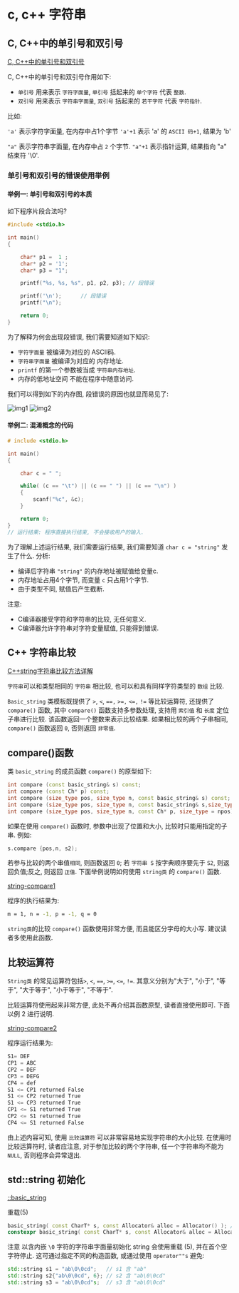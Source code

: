 # c, c++ 字符串

## C, C++中的单引号和双引号

[C, C++中的单引号和双引号](https://blog.csdn.net/SlowIsFastLemon/article/details/103664581)

C, C++中的单引号和双引号作用如下:

+ `单引号` 用来表示 `字符字面量`,  `单引号` 括起来的 `单个字符` 代表 `整数`.
+ `双引号` 用来表示 `字符串字面量`, `双引号` 括起来的 `若干字符` 代表 `字符指针`.

比如:

`'a'` 表示字符字面量, 在内存中占1个字节
`'a'+1` 表示 'a' 的 `ASCII 码+1`, 结果为 'b'

`"a"` 表示字符串字面量, 在内存中占 `2` 个字节.
`"a"+1` 表示指针运算, 结果指向 "a" 结束符 '\0'.

### 单引号和双引号的错误使用举例

#### 举例一: 单引号和双引号的本质

如下程序片段合法吗?

```cpp
#include <stdio.h>

int main()
{

    char* p1 =  1 ;
    char* p2 = '1';
    char* p3 = "1";

    printf("%s, %s, %s", p1, p2, p3); // 段错误

    printf('\n');      // 段错误
    printf("\n");

    return 0;
}
```

为了解释为何会出现段错误, 我们需要知道如下知识:

+ `字符字面量` 被编译为对应的 ASCII码.
+ `字符串字面量` 被编译为对应的 内存地址.
+ `printf` 的第一个参数被当成 `字符串内存地址`.
+ 内存的低地址空间 不能在程序中随意访问.

我们可以得到如下的内存图, 段错误的原因也就显而易见了:

![img1](https://img-blog.csdnimg.cn/20191223142139771.png)
![img2](https://img-blog.csdnimg.cn/2019122314220066.png)

#### 举例二: 混淆概念的代码

```cpp
# include <stdio.h>

int main()
{

    char c = " ";

    while( (c == "\t") || (c == " ") || (c == "\n") )
    {
        scanf("%c", &c);
    }

    return 0;
}
// 运行结果: 程序直接执行结束, 不会接收用户的输入.
```

为了理解上述运行结果, 我们需要运行结果,
我们需要知道 `char c = "string"` 发生了什么. 分析:

+ 编译后字符串 `"string"` 的内存地址被赋值给变量c.
+ 内存地址占用4个字节, 而变量 `c` 只占用1个字节.
+ 由于类型不同, 赋值后产生截断.

注意:

+ C编译器接受字符和字符串的比较, 无任何意义.
+ C编译器允许字符串对字符变量赋值, 只能得到错误.

## C++ 字符串比较

[C++string字符串比较方法详解](http://c.biancheng.net/view/1447.html)

`字符串`可以和类型相同的 `字符串` 相比较, 也可以和具有同样字符类型的 `数组` 比较.

`Basic_string` 类模板既提供了  `>`, `<`, `==,` `>=,` `<=,` `!=` 等比较运算符,
还提供了 `compare()` 函数, 其中 `compare()` 函数支持多参数处理,
支持用 `索引值` 和 `长度` 定位子串进行比较.
该函数返回一个整数来表示比较结果. 如果相比较的两个子串相同,
`compare()` 函数返回 `0`, 否则返回 `非零值`.

## compare()函数

类 `basic_string` 的成员函数 `compare()` 的原型如下:

```cpp
int compare (const basic_string& s) const;
int compare (const Ch* p) const;
int compare (size_type pos, size_type n, const basic_string& s) const;
int compare (size_type pos, size_type n, const basic_string& s,size_type pos2, size_type n2) const;
int compare (size_type pos, size_type n, const Ch* p, size_type = npos) const;
```

如果在使用 `compare()` 函数时, 参数中出现了位置和大小, 比较时只能用指定的子串. 例如:

```cpp
s.compare {pos,n, s2);
```

若参与比较的两个串值`相同`, 则函数返回 `0`;
若 `字符串 S`  按字典顺序要先于 `S2`, 则返回负值;反之, 则返回 `正值`.
下面举例说明如何使用 `string类` 的 `compare()` 函数.

[string-compare1](../exa2-string-compare/compare1.cpp)

程序的执行结果为:

```bash
m = 1, n = -1, p = -1, q = 0
```

`string类`的比较 `compare()` 函数使用非常方便, 而且能区分字母的大小写.
建议读者多使用此函数.

## 比较运算符

`String类` 的常见运算符包括`>`, `<`, `==`,  `>=`, `<=`, `!=`.
其意义分别为"大于", "小于", "等于", "大于等于", "小于等于", "不等于".

比较运算符使用起来非常方便, 此处不再介绍其函数原型, 读者直接使用即可.
下面以例 2 进行说明.

[string-compare2](../exa2-string-compare/compare2.cpp)

程序运行结果为:

```cpp
S1= DEF
CP1 = ABC
CP2 = DEF
CP3 = DEFG
CP4 = def
S1 <= CP1 returned False
S1 <= CP2 returned True
S1 <= CP3 returned True
CP1 <= S1 returned True
CP2 <= S1 returned True
CP4 <= S1 returned False
```

由上述内容可知, 使用 `比较运算符` 可以非常容易地实现字符串的大小比较.
在使用时比较运算符时, 读者应注意, 对于参加比较的两个字符串,
任一个字符串均不能为 `NULL`, 否则程序会异常退出.

## std::string 初始化

[::basic_string](https://zh.cppreference.com/w/cpp/string/basic_string/basic_string)

重载(5)

```cpp
basic_string( const CharT* s, const Allocator& alloc = Allocator() ); //(C++20 前)
constexpr basic_string( const CharT* s, const Allocator& alloc = Allocator() ); //(C++20 起)
```

注意
以含内嵌 `\0` 字符的字符串字面量初始化 string 会使用重载 (5),
并在首个空字符停止.
这可通过指定不同的构造函数, 或通过使用 `operator""s` 避免:

```cpp
std::string s1 = "ab\0\0cd";   // s1 含 "ab"
std::string s2{"ab\0\0cd", 6}; // s2 含 "ab\0\0cd"
std::string s3 = "ab\0\0cd"s;  // s3 含 "ab\0\0cd"
```
